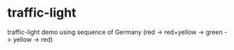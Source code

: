 # traffic-light

traffic-light demo using sequence of Germany (red -> red+yellow -> green -> yellow -> red)
